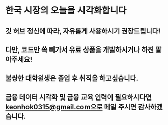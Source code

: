 # 한국 시장의 오늘을 시각화합니다

## 깃 허브 정신에 따라, 자유롭게 사용하시기 권장드립니다!

## 다만, 코드만 쏙 빼가서 유료 상품을 개발하시거나 하진 말아주세요!

## 불쌍한 대학원생은 졸업 후 취직을 하고싶습니다. 

## 금융 데이터 시각화 및 금융 교육 인력이 필요하시다면 keonhok0315@gmail.com으로 메일 주시면 감사하겠습니다.
